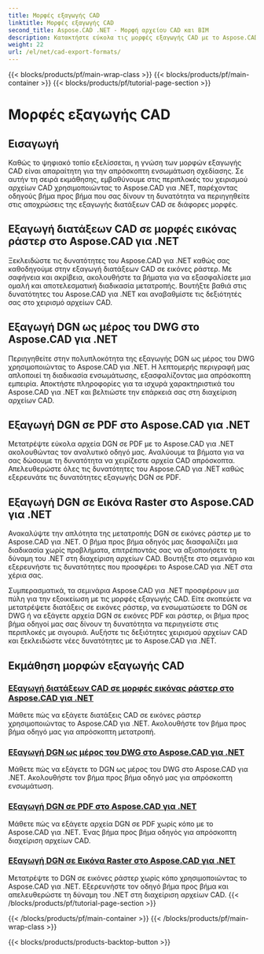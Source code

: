 ```yaml
---
title: Μορφές εξαγωγής CAD
linktitle: Μορφές εξαγωγής CAD
second_title: Aspose.CAD .NET - Μορφή αρχείου CAD και BIM
description: Κατακτήστε εύκολα τις μορφές εξαγωγής CAD με το Aspose.CAD για .NET. Μάθετε να μετατρέπετε διατάξεις CAD, να εξάγετε αρχεία DGN σε PDF και εικόνες ράστερ μέσω σεμιναρίων.
weight: 22
url: /el/net/cad-export-formats/
---
```


{{< blocks/products/pf/main-wrap-class >}}
{{< blocks/products/pf/main-container >}}
{{< blocks/products/pf/tutorial-page-section >}}

# Μορφές εξαγωγής CAD


## Εισαγωγή

Καθώς το ψηφιακό τοπίο εξελίσσεται, η γνώση των μορφών εξαγωγής CAD είναι απαραίτητη για την απρόσκοπτη ενσωμάτωση σχεδίασης. Σε αυτήν τη σειρά εκμάθησης, εμβαθύνουμε στις περιπλοκές του χειρισμού αρχείων CAD χρησιμοποιώντας το Aspose.CAD για .NET, παρέχοντας οδηγούς βήμα προς βήμα που σας δίνουν τη δυνατότητα να περιηγηθείτε στις αποχρώσεις της εξαγωγής διατάξεων CAD σε διάφορες μορφές.

## Εξαγωγή διατάξεων CAD σε μορφές εικόνας ράστερ στο Aspose.CAD για .NET

Ξεκλειδώστε τις δυνατότητες του Aspose.CAD για .NET καθώς σας καθοδηγούμε στην εξαγωγή διατάξεων CAD σε εικόνες ράστερ. Με σαφήνεια και ακρίβεια, ακολουθήστε τα βήματα για να εξασφαλίσετε μια ομαλή και αποτελεσματική διαδικασία μετατροπής. Βουτήξτε βαθιά στις δυνατότητες του Aspose.CAD για .NET και αναβαθμίστε τις δεξιότητές σας στο χειρισμό αρχείων CAD.

## Εξαγωγή DGN ως μέρος του DWG στο Aspose.CAD για .NET

Περιηγηθείτε στην πολυπλοκότητα της εξαγωγής DGN ως μέρος του DWG χρησιμοποιώντας το Aspose.CAD για .NET. Η λεπτομερής περιγραφή μας απλοποιεί τη διαδικασία ενσωμάτωσης, εξασφαλίζοντας μια απρόσκοπτη εμπειρία. Αποκτήστε πληροφορίες για τα ισχυρά χαρακτηριστικά του Aspose.CAD για .NET και βελτιώστε την επάρκειά σας στη διαχείριση αρχείων CAD.

## Εξαγωγή DGN σε PDF στο Aspose.CAD για .NET

Μετατρέψτε εύκολα αρχεία DGN σε PDF με το Aspose.CAD για .NET ακολουθώντας τον αναλυτικό οδηγό μας. Αναλύουμε τα βήματα για να σας δώσουμε τη δυνατότητα να χειρίζεστε αρχεία CAD απρόσκοπτα. Απελευθερώστε όλες τις δυνατότητες του Aspose.CAD για .NET καθώς εξερευνάτε τις δυνατότητες εξαγωγής DGN σε PDF.

## Εξαγωγή DGN σε Εικόνα Raster στο Aspose.CAD για .NET

Ανακαλύψτε την απλότητα της μετατροπής DGN σε εικόνες ράστερ με το Aspose.CAD για .NET. Ο βήμα προς βήμα οδηγός μας διασφαλίζει μια διαδικασία χωρίς προβλήματα, επιτρέποντάς σας να αξιοποιήσετε τη δύναμη του .NET στη διαχείριση αρχείων CAD. Βουτήξτε στο σεμινάριο και εξερευνήστε τις δυνατότητες που προσφέρει το Aspose.CAD για .NET στα χέρια σας.

Συμπερασματικά, τα σεμινάρια Aspose.CAD για .NET προσφέρουν μια πύλη για την εξοικείωση με τις μορφές εξαγωγής CAD. Είτε σκοπεύετε να μετατρέψετε διατάξεις σε εικόνες ράστερ, να ενσωματώσετε το DGN σε DWG ή να εξάγετε αρχεία DGN σε εικόνες PDF και ράστερ, οι βήμα προς βήμα οδηγοί μας σας δίνουν τη δυνατότητα να περιηγείστε στις περιπλοκές με σιγουριά. Αυξήστε τις δεξιότητες χειρισμού αρχείων CAD και ξεκλειδώστε νέες δυνατότητες με το Aspose.CAD για .NET.
## Εκμάθηση μορφών εξαγωγής CAD
### [Εξαγωγή διατάξεων CAD σε μορφές εικόνας ράστερ στο Aspose.CAD για .NET](./export-cad-layouts-to-raster-image-formats/)
Μάθετε πώς να εξάγετε διατάξεις CAD σε εικόνες ράστερ χρησιμοποιώντας το Aspose.CAD για .NET. Ακολουθήστε τον βήμα προς βήμα οδηγό μας για απρόσκοπτη μετατροπή.
### [Εξαγωγή DGN ως μέρος του DWG στο Aspose.CAD για .NET](./export-dgn-as-part-of-dwg/)
Μάθετε πώς να εξάγετε το DGN ως μέρος του DWG στο Aspose.CAD για .NET. Ακολουθήστε τον βήμα προς βήμα οδηγό μας για απρόσκοπτη ενσωμάτωση.
### [Εξαγωγή DGN σε PDF στο Aspose.CAD για .NET](./export-dgn-to-pdf/)
Μάθετε πώς να εξάγετε αρχεία DGN σε PDF χωρίς κόπο με το Aspose.CAD για .NET. Ένας βήμα προς βήμα οδηγός για απρόσκοπτη διαχείριση αρχείων CAD.
### [Εξαγωγή DGN σε Εικόνα Raster στο Aspose.CAD για .NET](./export-dgn-to-raster-image/)
Μετατρέψτε το DGN σε εικόνες ράστερ χωρίς κόπο χρησιμοποιώντας το Aspose.CAD για .NET. Εξερευνήστε τον οδηγό βήμα προς βήμα και απελευθερώστε τη δύναμη του .NET στη διαχείριση αρχείων CAD.
{{< /blocks/products/pf/tutorial-page-section >}}

{{< /blocks/products/pf/main-container >}}
{{< /blocks/products/pf/main-wrap-class >}}

{{< blocks/products/products-backtop-button >}}
